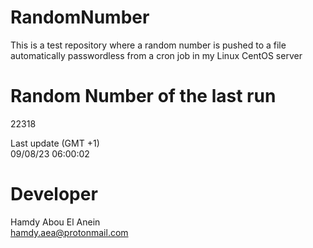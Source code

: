 # RandomNumber    
This is a test repository where a random number is pushed to a file automatically passwordless from a cron job in my Linux CentOS server    
# Random Number of the last run   
22318
      
Last update (GMT +1)    
09/08/23 06:00:02
# Developer    
Hamdy Abou El Anein   
hamdy.aea@protonmail.com
